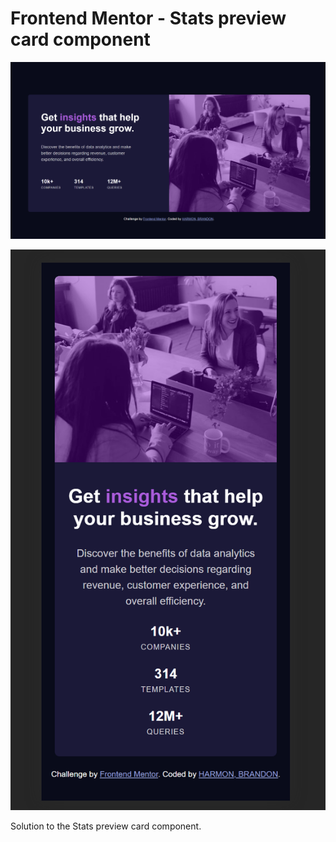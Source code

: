 # Frontend Mentor - Stats preview card component

![Desktop solution](./solution_screenshot/desktopView.png)

![Mobile solution](./solution_screenshot/mobileView.png)

Solution to the Stats preview card component.
